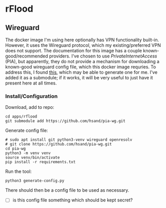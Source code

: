 # rFlood

## Wireguard
The docker image I'm using here optionally has VPN functionality built-in. However, it uses the Wireguard protocol, which my existing/preferred VPN does not support. The documentation for this image has a couple known-good/recommended providers. I've chosen to use *PrivateInternetAccess* (PIA), but apparently, they do not provide a mechanism for downloading a known-good wireguard config file, which this docker image requries. To address this, I found [this](https://github.com/hsand/pia-wg), which may be able to generate one for me. I've added it as a submodule; if it works, it will be very useful to just have it present here at all times.

### Install/Configuration

Download, add to repo:
```shell
cd apps/rflood
git submodule add https://github.com/hsand/pia-wg.git
```

Generate config file:
```shell
# sudo apt install git python3-venv wireguard openresolv
# git clone https://github.com/hsand/pia-wg.git
cd pia-wg
python3 -m venv venv
source venv/bin/activate
pip install -r requirements.txt
```

Run the tool:
```shell
python3 generate-config.py
```

There should then be a config file to be used as necessary.

 * [ ] is this config file something which should be kept secret?